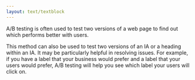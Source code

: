 ```yaml
---
layout: text/textblock
---
```


A/B testing is often used to test two versions of a web page to find out which performs better with users.  

This method can also be used to test two versions of an IA or a heading within an IA.  It may be particularly helpful in resolving issues.  For example, if you have a label that your business would prefer and a label that your users would prefer, A/B testing will help you see which label your users will click on.